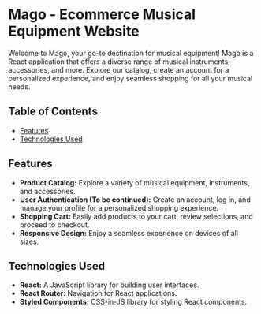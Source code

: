 # Mago - Ecommerce Musical Equipment Website

Welcome to Mago, your go-to destination for musical equipment! Mago is a React application that offers a diverse range of musical instruments, accessories, and more. Explore our catalog, create an account for a personalized experience, and enjoy seamless shopping for all your musical needs.

## Table of Contents

- [Features](#features)
- [Technologies Used](#technologies-used)

## Features

- **Product Catalog:** Explore a variety of musical equipment, instruments, and accessories.
- **User Authentication (To be continued):** Create an account, log in, and manage your profile for a personalized shopping experience.
- **Shopping Cart:** Easily add products to your cart, review selections, and proceed to checkout.
- **Responsive Design:** Enjoy a seamless experience on devices of all sizes.

## Technologies Used

- **React:** A JavaScript library for building user interfaces.
- **React Router:** Navigation for React applications.
- **Styled Components:** CSS-in-JS library for styling React components.

